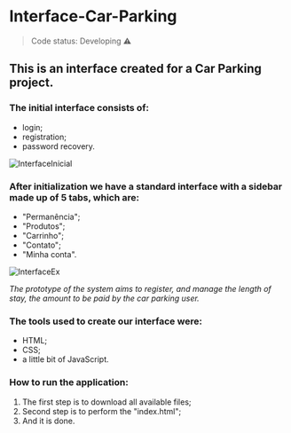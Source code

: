 # Interface-Car-Parking

> Code status: Developing ⚠️

## This is an interface created for a Car Parking project.

### The initial interface consists of:

+ login;
+ registration;
+ password recovery.

![InterfaceInicial](https://user-images.githubusercontent.com/81762226/118535536-f60fd000-b720-11eb-89fd-88e9b5aa7e0d.gif)

### After initialization we have a standard interface with a sidebar made up of 5 tabs, which are:

+ "Permanência";
+ "Produtos";
+ "Carrinho";
+ "Contato";
+ "Minha conta".

![InterfaceEx](https://user-images.githubusercontent.com/81762226/118534751-f5c30500-b71f-11eb-8987-0ffaa1973f6f.gif)

*The prototype of the system aims to register, and manage the length of stay, the amount to be paid by the car parking user.*

### The tools used to create our interface were:

+ HTML;
+ CSS;
+ a little bit of JavaScript.

### How to run the application:

1. The first step is to download all available files;
2. Second step is to perform the "index.html";
3. And it is done.
